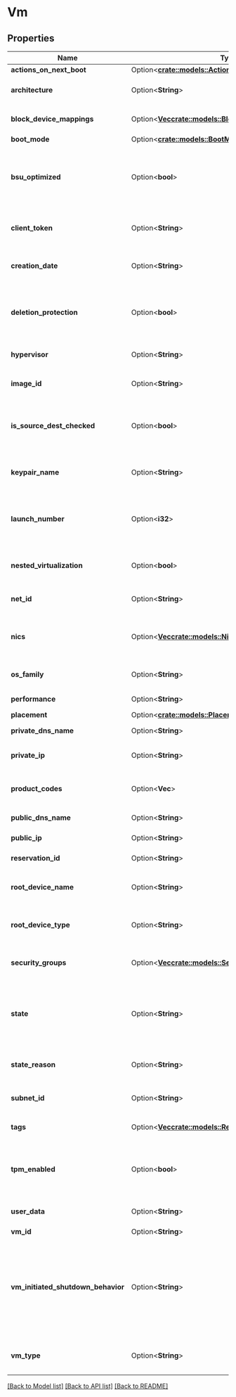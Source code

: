 # Vm

## Properties

Name | Type | Description | Notes
------------ | ------------- | ------------- | -------------
**actions_on_next_boot** | Option<[**crate::models::ActionsOnNextBoot**](ActionsOnNextBoot.md)> |  | [optional]
**architecture** | Option<**String**> | The architecture of the VM (`i386` \\| `x86_64`). | [optional]
**block_device_mappings** | Option<[**Vec<crate::models::BlockDeviceMappingCreated>**](BlockDeviceMappingCreated.md)> | The block device mapping of the VM. | [optional]
**boot_mode** | Option<[**crate::models::BootMode**](BootMode.md)> |  | [optional]
**bsu_optimized** | Option<**bool**> | This parameter is not available. It is present in our API for the sake of historical compatibility with AWS. | [optional]
**client_token** | Option<**String**> | The idempotency token provided when launching the VM. | [optional]
**creation_date** | Option<**String**> | The date and time (UTC) at which the VM was created. | [optional]
**deletion_protection** | Option<**bool**> | If true, you cannot delete the VM unless you change this parameter back to false. | [optional]
**hypervisor** | Option<**String**> | The hypervisor type of the VMs (`ovm` \\| `xen`). | [optional]
**image_id** | Option<**String**> | The ID of the OMI used to create the VM. | [optional]
**is_source_dest_checked** | Option<**bool**> | (Net only) If true, the source/destination check is enabled. If false, it is disabled. | [optional]
**keypair_name** | Option<**String**> | The name of the keypair used when launching the VM. | [optional]
**launch_number** | Option<**i32**> | The number for the VM when launching a group of several VMs (for example, `0`, `1`, `2`, and so on). | [optional]
**nested_virtualization** | Option<**bool**> | If true, nested virtualization is enabled. If false, it is disabled. | [optional]
**net_id** | Option<**String**> | The ID of the Net in which the VM is running. | [optional]
**nics** | Option<[**Vec<crate::models::NicLight>**](NicLight.md)> | (Net only) The network interface cards (NICs) the VMs are attached to. | [optional]
**os_family** | Option<**String**> | Indicates the operating system (OS) of the VM. | [optional]
**performance** | Option<**String**> | The performance of the VM. | [optional]
**placement** | Option<[**crate::models::Placement**](Placement.md)> |  | [optional]
**private_dns_name** | Option<**String**> | The name of the private DNS. | [optional]
**private_ip** | Option<**String**> | The primary private IP of the VM. | [optional]
**product_codes** | Option<**Vec<String>**> | The product codes associated with the OMI used to create the VM. | [optional]
**public_dns_name** | Option<**String**> | The name of the public DNS. | [optional]
**public_ip** | Option<**String**> | The public IP of the VM. | [optional]
**reservation_id** | Option<**String**> | The reservation ID of the VM. | [optional]
**root_device_name** | Option<**String**> | The name of the root device for the VM (for example, `/dev/sda1`). | [optional]
**root_device_type** | Option<**String**> | The type of root device used by the VM (always `bsu`). | [optional]
**security_groups** | Option<[**Vec<crate::models::SecurityGroupLight>**](SecurityGroupLight.md)> | One or more security groups associated with the VM. | [optional]
**state** | Option<**String**> | The state of the VM (`pending` \\| `running` \\| `stopping` \\| `stopped` \\| `shutting-down` \\| `terminated` \\| `quarantine`). | [optional]
**state_reason** | Option<**String**> | The reason explaining the current state of the VM. | [optional]
**subnet_id** | Option<**String**> | The ID of the Subnet for the VM. | [optional]
**tags** | Option<[**Vec<crate::models::ResourceTag>**](ResourceTag.md)> | One or more tags associated with the VM. | [optional]
**tpm_enabled** | Option<**bool**> | If true, a virtual Trusted Platform Module (vTPM) is enabled on the VM. If false, it is not. | [optional]
**user_data** | Option<**String**> | The Base64-encoded MIME user data. | [optional]
**vm_id** | Option<**String**> | The ID of the VM. | [optional]
**vm_initiated_shutdown_behavior** | Option<**String**> | The VM behavior when you stop it. If set to `stop`, the VM stops. If set to `restart`, the VM stops then automatically restarts. If set to `terminate`, the VM stops and is deleted. | [optional]
**vm_type** | Option<**String**> | The type of VM. For more information, see [VM Types](https://docs.outscale.com/en/userguide/VM-Types.html). | [optional]

[[Back to Model list]](../README.md#documentation-for-models) [[Back to API list]](../README.md#documentation-for-api-endpoints) [[Back to README]](../README.md)


